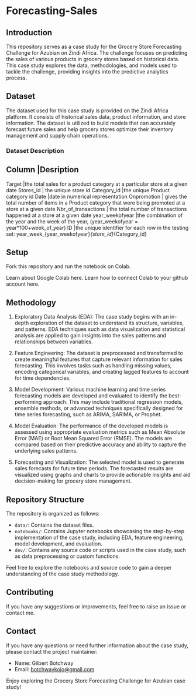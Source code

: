# Forecasting-Sales

## Introduction

This repository serves as a case study for the Grocery Store Forecasting Challenge for Azubian on Zindi Africa. The challenge focuses on predicting the sales of various products in grocery stores based on historical data. This case study explores the data, methodologies, and models used to tackle the challenge, providing insights into the predictive analytics process.

## Dataset

The dataset used for this case study is provided on the Zindi Africa platform. It consists of historical sales data, product information, and store information. The dataset is utilized to build models that can accurately forecast future sales and help grocery stores optimize their inventory management and supply chain operations.

### Dataset Description
Column              |Desription
--------------------------------------------------------------------------------------------------------------------------------
Target              |the total sales for a product category at a particular store at a given date
Stores_id           | the unique store id
Category_id         |the unique Product category id
Date                |date in numerical representation
Onpromotion         | gives the total number of items in a Product category that were being promoted at a store at a given date
Nbr_of_transactions | the total number of transactions happened at a store at a given date
year_weekofyear     |the combination of the year and the week of the year, (year_weekofyear = year*100+week_of_year)
ID                  |the unique identifier for each row in the testing set: year_week_{year_weekofyear}_{store_id}_{Category_id}

## Setup

Fork this repository and run the notebook on Colab.

Learn about Google Colab here.
Learn how to connect Colab to your github account here.

## Methodology

1. Exploratory Data Analysis (EDA): The case study begins with an in-depth exploration of the dataset to understand its structure, variables, and patterns. EDA techniques such as data visualization and statistical analysis are applied to gain insights into the sales patterns and relationships between variables.

2. Feature Engineering: The dataset is preprocessed and transformed to create meaningful features that capture relevant information for sales forecasting. This involves tasks such as handling missing values, encoding categorical variables, and creating lagged features to account for time dependencies.

3. Model Development: Various machine learning and time series forecasting models are developed and evaluated to identify the best-performing approach. This may include traditional regression models, ensemble methods, or advanced techniques specifically designed for time series forecasting, such as ARIMA, SARIMA, or Prophet.

4. Model Evaluation: The performance of the developed models is assessed using appropriate evaluation metrics such as Mean Absolute Error (MAE) or Root Mean Squared Error (RMSE). The models are compared based on their predictive accuracy and ability to capture the underlying sales patterns.

5. Forecasting and Visualization: The selected model is used to generate sales forecasts for future time periods. The forecasted results are visualized using graphs and charts to provide actionable insights and aid decision-making for grocery store management.

## Repository Structure

The repository is organized as follows:

- `data/`: Contains the dataset files.
- `notebooks/`: Contains Jupyter notebooks showcasing the step-by-step implementation of the case study, including EDA, feature engineering, model development, and evaluation.
- `dev/`: Contains any source code or scripts used in the case study, such as data preprocessing or custom functions.

Feel free to explore the notebooks and source code to gain a deeper understanding of the case study methodology.

## Contributing

If you have any suggestions or improvements, feel free to raise an issue or contact me.

## Contact

If you have any questions or need further information about the case study, please contact the project maintainer:

- Name: Gilbert Botchway
- Email: botchwaykojo@gmail.com

Enjoy exploring the Grocery Store Forecasting Challenge for Azubian case study!
